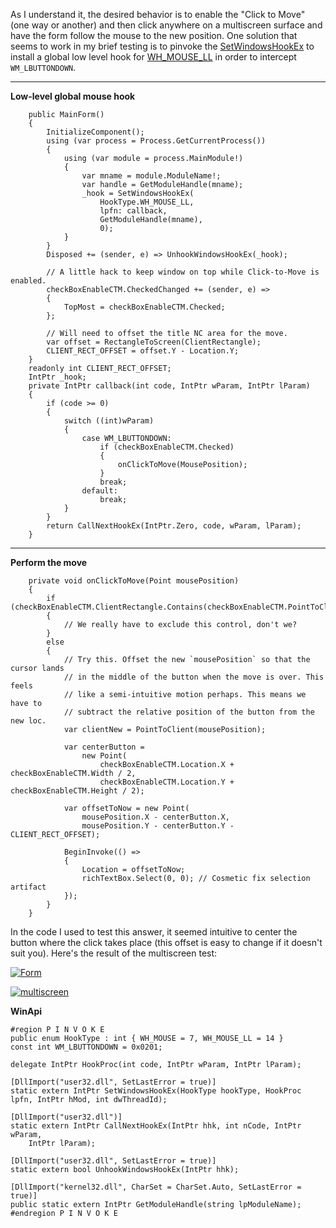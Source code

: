 As I understand it, the desired behavior is to enable the "Click to Move" (one way or another) and then click anywhere on a multiscreen surface and have the form follow the mouse to the new position. One solution that seems to work in my brief testing is to pinvoke the [SetWindowsHookEx](http://pinvoke.net/default.aspx/user32/SetWindowsHookEx.html) to install a global low level hook for [WH_MOUSE_LL](https://learn.microsoft.com/en-us/windows/win32/winmsg/about-hooks#wh_mouse_ll) in order to intercept `WM_LBUTTONDOWN`.
***

**Low-level global mouse hook**

        public MainForm()
        {
            InitializeComponent();
            using (var process = Process.GetCurrentProcess())
            {
                using (var module = process.MainModule!)
                {
                    var mname = module.ModuleName!;
                    var handle = GetModuleHandle(mname);
                    _hook = SetWindowsHookEx(
                        HookType.WH_MOUSE_LL,
                        lpfn: callback,
                        GetModuleHandle(mname),
                        0);
                }
            }
            Disposed += (sender, e) => UnhookWindowsHookEx(_hook);

            // A little hack to keep window on top while Click-to-Move is enabled.
            checkBoxEnableCTM.CheckedChanged += (sender, e) =>
            {
                TopMost = checkBoxEnableCTM.Checked;
            };

            // Will need to offset the title NC area for the move.
            var offset = RectangleToScreen(ClientRectangle);
            CLIENT_RECT_OFFSET = offset.Y - Location.Y;
        }
        readonly int CLIENT_RECT_OFFSET;
        IntPtr _hook;
        private IntPtr callback(int code, IntPtr wParam, IntPtr lParam)
        {
            if (code >= 0)
            {
                switch ((int)wParam)
                {
                    case WM_LBUTTONDOWN:
                        if (checkBoxEnableCTM.Checked)
                        {
                            onClickToMove(MousePosition);
                        }
                        break;
                    default:
                        break;
                }
            }
            return CallNextHookEx(IntPtr.Zero, code, wParam, lParam);
        }

***
**Perform the move**

        private void onClickToMove(Point mousePosition)
        {
            if (checkBoxEnableCTM.ClientRectangle.Contains(checkBoxEnableCTM.PointToClient(mousePosition)))
            {
                // We really have to exclude this control, don't we?
            }
            else
            {
                // Try this. Offset the new `mousePosition` so that the cursor lands
                // in the middle of the button when the move is over. This feels
                // like a semi-intuitive motion perhaps. This means we have to
                // subtract the relative position of the button from the new loc.
                var clientNew = PointToClient(mousePosition);

                var centerButton =
                    new Point(
                        checkBoxEnableCTM.Location.X + checkBoxEnableCTM.Width / 2,
                        checkBoxEnableCTM.Location.Y + checkBoxEnableCTM.Height / 2);

                var offsetToNow = new Point(
                    mousePosition.X - centerButton.X,
                    mousePosition.Y - centerButton.Y - CLIENT_RECT_OFFSET);

                BeginInvoke(() =>
                {
                    Location = offsetToNow;                    
                    richTextBox.Select(0, 0); // Cosmetic fix selection artifact
                });
            }
        }

In the code I used to test this answer, it seemed intuitive to center the button where the click takes place (this offset is easy to change if it doesn't suit you). Here's the result of the multiscreen test:


[![Form][1]][1]

[![multiscreen][2]][2]

**WinApi**


    #region P I N V O K E
    public enum HookType : int { WH_MOUSE = 7, WH_MOUSE_LL = 14 }
    const int WM_LBUTTONDOWN = 0x0201;

    delegate IntPtr HookProc(int code, IntPtr wParam, IntPtr lParam);

    [DllImport("user32.dll", SetLastError = true)]
    static extern IntPtr SetWindowsHookEx(HookType hookType, HookProc lpfn, IntPtr hMod, int dwThreadId);

    [DllImport("user32.dll")]
    static extern IntPtr CallNextHookEx(IntPtr hhk, int nCode, IntPtr wParam,
        IntPtr lParam);

    [DllImport("user32.dll", SetLastError = true)]
    static extern bool UnhookWindowsHookEx(IntPtr hhk);

    [DllImport("kernel32.dll", CharSet = CharSet.Auto, SetLastError = true)]
    public static extern IntPtr GetModuleHandle(string lpModuleName);
    #endregion P I N V O K E


  [1]: https://i.stack.imgur.com/tLFqX.png
  [2]: https://i.stack.imgur.com/8I2wy.jpg